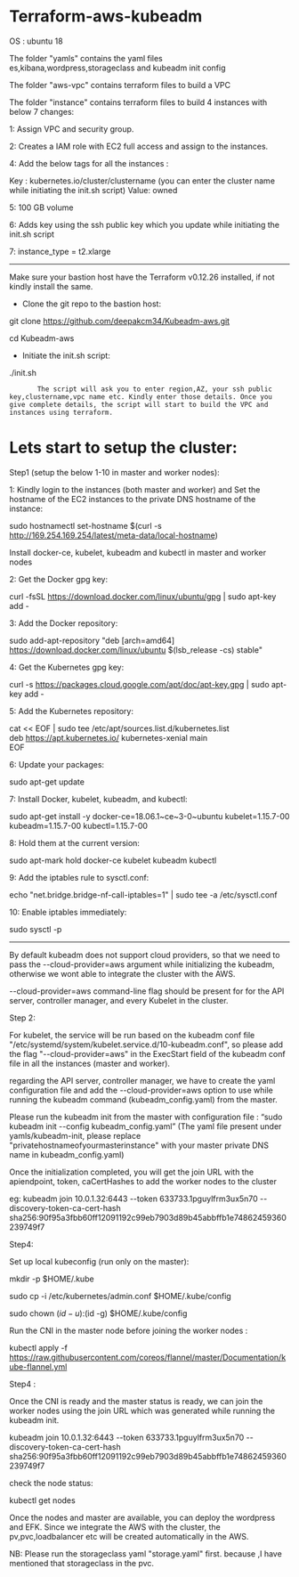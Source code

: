 # Terraform-aws-kubeadm

OS : ubuntu 18

The folder "yamls" contains the yaml files es,kibana,wordpress,storageclass and kubeadm init config

The folder "aws-vpc" contains terraform files to build a VPC

The folder "instance" contains terraform files to build 4 instances with below 7 changes:
 
 1: Assign VPC and security group.
 
 2: Creates a IAM role with EC2 full access and assign to the instances.
 
 4: Add the below tags for all the instances :
 
  Key : kubernetes.io/cluster/clustername (you can enter the cluster name while initiating the init.sh script)
  Value: owned 

  5: 100 GB volume

  6: Adds key using the ssh public key which you update while initiating the init.sh script

  7: instance_type = t2.xlarge

************************************************************************************************************

Make sure your bastion host have the  Terraform v0.12.26 installed, if not kindly install the same.


* Clone the git repo to the bastion host:

git clone https://github.com/deepakcm34/Kubeadm-aws.git

cd Kubeadm-aws


* Initiate the init.sh script:

./init.sh

           The script will ask you to enter region,AZ, your ssh public key,clustername,vpc name etc. Kindly enter those details. Once you give complete details, the script will start to build the VPC and instances using terraform.


#      Lets start to setup the cluster:


 Step1 (setup the below 1-10 in master and worker nodes):

  1: Kindly login to the instances (both master and worker) and Set the hostname of the EC2 instances to the private DNS hostname of the instance:
 
  sudo hostnamectl set-hostname $(curl -s http://169.254.169.254/latest/meta-data/local-hostname)
 
 Install docker-ce, kubelet, kubeadm and kubectl in master and worker nodes
 
  2: Get the Docker gpg key:

curl -fsSL https://download.docker.com/linux/ubuntu/gpg | sudo apt-key add -

  3: Add the Docker repository:

sudo add-apt-repository    "deb [arch=amd64] https://download.docker.com/linux/ubuntu $(lsb_release -cs) stable"
  
  
   4: Get the Kubernetes gpg key:

curl -s https://packages.cloud.google.com/apt/doc/apt-key.gpg | sudo apt-key add -

   5: Add the Kubernetes repository:

cat << EOF | sudo tee /etc/apt/sources.list.d/kubernetes.list \
deb https://apt.kubernetes.io/ kubernetes-xenial main \
EOF

   6: Update your packages:

sudo apt-get update

   7: Install Docker, kubelet, kubeadm, and kubectl:
  
sudo apt-get install -y docker-ce=18.06.1~ce~3-0~ubuntu kubelet=1.15.7-00 kubeadm=1.15.7-00 kubectl=1.15.7-00

   8: Hold them at the current version:

sudo apt-mark hold docker-ce kubelet kubeadm kubectl

   9: Add the iptables rule to sysctl.conf:

echo "net.bridge.bridge-nf-call-iptables=1" | sudo tee -a /etc/sysctl.conf

   10: Enable iptables immediately:

sudo sysctl -p


---------------------------------------------------------------

By default kubeadm does not support cloud providers, so that we need to pass the --cloud-provider=aws argument while initializing the kubeadm, otherwise we wont able to integrate the cluster with the AWS.

--cloud-provider=aws command-line flag should be present for for the API server, controller manager, and every Kubelet in the cluster.

Step 2:

For kubelet, the service will be run based on the kubeadm conf file "/etc/systemd/system/kubelet.service.d/10-kubeadm.conf", so please add the flag "--cloud-provider=aws" in the ExecStart field of the kubeadm conf file in all the instances (master and worker).

regarding the  API server, controller manager, we have to create the yaml configuration file and add the --cloud-provider=aws option to use while running the kubeadm command (kubeadm_config.yaml) from the master.

Please run the kubeadm init from the master with configuration file : “sudo kubeadm init --config kubeadm_config.yaml” (The yaml file present under yamls/kubeadm-init, please replace "privatehostnameofyourmasterinstance" with your master private DNS name in kubeadm_config.yaml)

Once the initialization completed, you will get the join URL with the apiendpoint, token,  caCertHashes to add the worker nodes to the cluster

eg:   kubeadm join 10.0.1.32:6443 --token 633733.1pguylfrm3ux5n70 --discovery-token-ca-cert-hash sha256:90f95a3fbb60ff12091192c99eb7903d89b45abbffb1e74862459360239749f7

Step4:


Set up local kubeconfig (run only on the master):

mkdir -p $HOME/.kube

sudo cp -i /etc/kubernetes/admin.conf $HOME/.kube/config

sudo chown $(id -u):$(id -g) $HOME/.kube/config




Run the CNI in the master node before joining the worker nodes :

kubectl apply -f https://raw.githubusercontent.com/coreos/flannel/master/Documentation/kube-flannel.yml




Step4 :

Once the CNI is ready and the master status is ready, we can join the worker nodes using the join URL which was generated while running the kubeadm init.

kubeadm join 10.0.1.32:6443 --token 633733.1pguylfrm3ux5n70 --discovery-token-ca-cert-hash sha256:90f95a3fbb60ff12091192c99eb7903d89b45abbffb1e74862459360239749f7




check the node status:

kubectl get nodes


Once the nodes and master are available, you can deploy the wordpress and EFK. Since we integrate the AWS with the cluster, the pv,pvc,loadbalancer etc will be created automatically in the AWS.

NB: Please run the storageclass yaml "storage.yaml" first. because ,I have mentioned that storageclass in the pvc.
